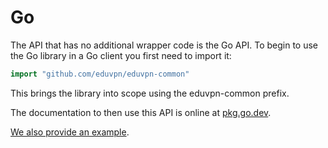 # Go
The API that has no additional wrapper code is the Go API. To begin to use the Go library in a Go client you first need to import it:

```go
import "github.com/eduvpn/eduvpn-common"
```

This brings the library into scope using the eduvpn-common prefix.

The documentation to then use this API is online at [pkg.go.dev](https://pkg.go.dev/github.com/eduvpn/eduvpn-common).

[We also provide an example](./example.md).
